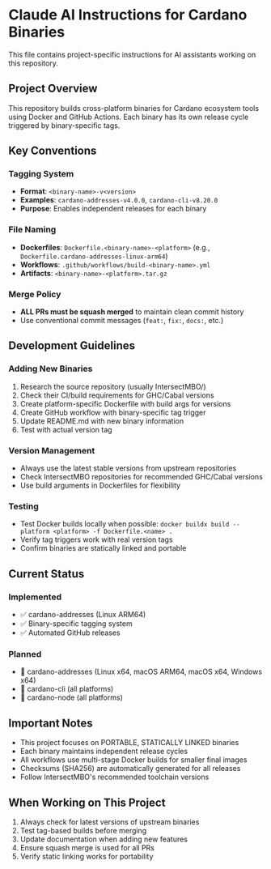# Claude AI Instructions for Cardano Binaries

This file contains project-specific instructions for AI assistants working on this repository.

## Project Overview

This repository builds cross-platform binaries for Cardano ecosystem tools using Docker and GitHub Actions. Each binary has its own release cycle triggered by binary-specific tags.

## Key Conventions

### Tagging System
- **Format**: `<binary-name>-v<version>`
- **Examples**: `cardano-addresses-v4.0.0`, `cardano-cli-v8.20.0`
- **Purpose**: Enables independent releases for each binary

### File Naming
- **Dockerfiles**: `Dockerfile.<binary-name>-<platform>` (e.g., `Dockerfile.cardano-addresses-linux-arm64`)
- **Workflows**: `.github/workflows/build-<binary-name>.yml`
- **Artifacts**: `<binary-name>-<platform>.tar.gz`

### Merge Policy
- **ALL PRs must be squash merged** to maintain clean commit history
- Use conventional commit messages (`feat:`, `fix:`, `docs:`, etc.)

## Development Guidelines

### Adding New Binaries
1. Research the source repository (usually IntersectMBO/<binary-name>)
2. Check their CI/build requirements for GHC/Cabal versions
3. Create platform-specific Dockerfile with build args for versions
4. Create GitHub workflow with binary-specific tag trigger
5. Update README.md with new binary information
6. Test with actual version tag

### Version Management
- Always use the latest stable versions from upstream repositories
- Check IntersectMBO repositories for recommended GHC/Cabal versions
- Use build arguments in Dockerfiles for flexibility

### Testing
- Test Docker builds locally when possible: `docker buildx build --platform <platform> -f Dockerfile.<name> .`
- Verify tag triggers work with real version tags
- Confirm binaries are statically linked and portable

## Current Status

### Implemented
- ✅ cardano-addresses (Linux ARM64)
- ✅ Binary-specific tagging system
- ✅ Automated GitHub releases

### Planned
- 🚧 cardano-addresses (Linux x64, macOS ARM64, macOS x64, Windows x64)
- 🚧 cardano-cli (all platforms)
- 🚧 cardano-node (all platforms)

## Important Notes

- This project focuses on PORTABLE, STATICALLY LINKED binaries
- Each binary maintains independent release cycles
- All workflows use multi-stage Docker builds for smaller final images
- Checksums (SHA256) are automatically generated for all releases
- Follow IntersectMBO's recommended toolchain versions

## When Working on This Project

1. Always check for latest versions of upstream binaries
2. Test tag-based builds before merging
3. Update documentation when adding new features
4. Ensure squash merge is used for all PRs
5. Verify static linking works for portability